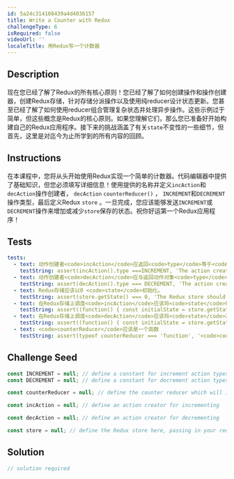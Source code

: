 ```yaml
---
id: 5a24c314108439a4d4036157
title: Write a Counter with Redux
challengeType: 6
isRequired: false
videoUrl: ''
localeTitle: 用Redux写一个计数器
---
```


## Description
<section id="description">现在您已经了解了Redux的所有核心原则！您已经了解了如何创建操作和操作创建器，创建Redux存储，针对存储分派操作以及使用纯reducer设计状态更新。您甚至已经了解了如何使用reducer组合管理复杂状态并处理异步操作。这些示例过于简单，但这些概念是Redux的核心原则。如果您理解它们，那么您已准备好开始构建自己的Redux应用程序。接下来的挑战涵盖了有关<code>state</code>不变性的一些细节，但首先，这里是对迄今为止所学到的所有内容的回顾。 </section>

## Instructions
<section id="instructions">在本课程中，您将从头开始使用Redux实现一个简单的计数器。代码编辑器中提供了基础知识，但您必须填写详细信息！使用提供的名称并定义<code>incAction</code>和<code>decAction</code>操作创建者， <code>decAction</code> <code>counterReducer()</code> ， <code>INCREMENT</code>和<code>DECREMENT</code>操作类型，最后定义Redux <code>store</code> 。一旦完成，您应该能够发送<code>INCREMENT</code>或<code>DECREMENT</code>操作来增加或减少<code>store</code>保存的状态。祝你好运第一个Redux应用程序！ </section>

## Tests
<section id='tests'>

```yml
tests:
  - text: 动作创建者<code>incAction</code>应返回<code>type</code>等于<code>INCREMENT</code>值的动作对象
    testString: assert(incAction().type ===INCREMENT, 'The action creator <code>incAction</code> should return an action object with <code>type</code> equal to the value of <code>INCREMENT</code>');
  - text: 动作创建者<code>decAction</code>应与返回动作对象<code>type</code>等于的值<code>DECREMENT</code>
    testString: assert(decAction().type === DECREMENT, 'The action creator <code>decAction</code> should return an action object with <code>type</code> equal to the value of <code>DECREMENT</code>');
  - text: Redux存储应该以0 <code>state</code>初始化。
    testString: assert(store.getState() === 0, 'The Redux store should initialize with a <code>state</code> of 0.');
  - text: 在Redux存储上调度<code>incAction</code>应该将<code>state</code>增加1。
    testString: assert((function() { const initialState = store.getState(); store.dispatch(incAction()); const incState = store.getState(); return initialState + 1 === incState })(), 'Dispatching <code>incAction</code> on the Redux store should increment the <code>state</code> by 1.');
  - text: 在Redux存储上调度<code>decAction</code>应该将<code>state</code>减1。
    testString: assert((function() { const initialState = store.getState(); store.dispatch(decAction()); const decState = store.getState(); return initialState - 1 === decState })(), 'Dispatching <code>decAction</code> on the Redux store should decrement the <code>state</code> by 1.');
  - text: <code>counterReducer</code>应该是一个函数
    testString: assert(typeof counterReducer === 'function', '<code>counterReducer</code> should be a function');

```

</section>

## Challenge Seed
<section id='challengeSeed'>

<div id='jsx-seed'>

```jsx
const INCREMENT = null; // define a constant for increment action types
const DECREMENT = null; // define a constant for decrement action types

const counterReducer = null; // define the counter reducer which will increment or decrement the state based on the action it receives

const incAction = null; // define an action creator for incrementing

const decAction = null; // define an action creator for decrementing

const store = null; // define the Redux store here, passing in your reducers

```

</div>



</section>

## Solution
<section id='solution'>

```js
// solution required
```
</section>

